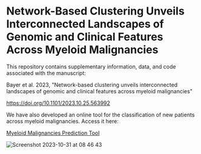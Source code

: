 # Network-Based Clustering Unveils Interconnected Landscapes of Genomic and Clinical Features Across Myeloid Malignancies

This repository contains supplementary information, data, and code associated with the manuscript:

Bayer et al. 2023, "Network-based clustering unveils interconnected landscapes of genomic and clinical features across myeloid malignancies"

https://doi.org/10.1101/2023.10.25.563992

We have also developed an online tool for the classification of new patients across myeloid malignancies. Access it here:

[Myeloid Malignancies Prediction Tool](https://cbg.bsse.ethz.ch/myeloid-prediction/)

![Screenshot 2023-10-31 at 08 46 43](https://github.com/cbg-ethz/myeloid-clustering/assets/38718986/b3a6c5a6-0bf1-491a-a496-e86c5dd58b76)
